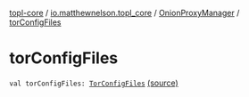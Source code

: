 [topl-core](../../index.md) / [io.matthewnelson.topl_core](../index.md) / [OnionProxyManager](index.md) / [torConfigFiles](./tor-config-files.md)

# torConfigFiles

`val torConfigFiles: `[`TorConfigFiles`](http://FIX_DOKKA_LINKS/topl-core-base/io.matthewnelson.topl_core_base/-tor-config-files/index.md) [(source)](https://github.com/05nelsonm/TorOnionProxyLibrary-Android/blob/master/topl-core/src/main/java/io/matthewnelson/topl_core/OnionProxyManager.kt#L104)